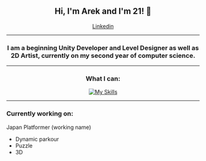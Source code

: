 <div align="center">
  
## Hi, I'm Arek and I'm 21! 👋
[Linkedin](https://www.linkedin.com/in/arkadiusz-kasztelan-943325269/)
</div>

---
<div align="center">

### I am a beginning Unity Developer and Level Designer as well as 2D Artist, currently on my second year of computer science.

</div>

---
<div align="center">
  
### What I can:
[![My Skills](https://skillicons.dev/icons?i=cs,rider,unity,java,idea,blender,ps)](https://skillicons.dev)

</div>

---

### Currently working on:
Japan Platformer (working name)
- Dynamic parkour
- Puzzle
- 3D
